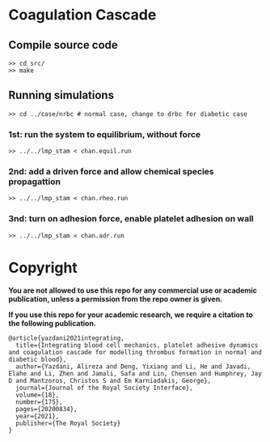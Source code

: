 # Coagulation Cascade
## Compile source code
```
>> cd src/
>> make
```
## Running simulations
```
>> cd ../case/nrbc # normal case, change to drbc for diabetic case
```
### 1st: run the system to equilibrium, without force
```
>> ../../lmp_stam < chan.equil.run
```
### 2nd: add a driven force and allow chemical species propagattion
```
>> ../../lmp_stam < chan.rheo.run
```
### 3nd: turn on adhesion force, enable platelet adhesion on wall
```
>> ../../lmp_stam < chan.adr.run
```

# Copyright

**You are not allowed to use this repo for any commercial use or academic
publication, unless a permission from the repo owner is given.**


**If you use this repo for your academic research, we require a citation to the following publication.**
```
@article{yazdani2021integrating,
  title={Integrating blood cell mechanics, platelet adhesive dynamics and coagulation cascade for modelling thrombus formation in normal and diabetic blood},
  author={Yazdani, Alireza and Deng, Yixiang and Li, He and Javadi, Elahe and Li, Zhen and Jamali, Safa and Lin, Chensen and Humphrey, Jay D and Mantzoros, Christos S and Em Karniadakis, George},
  journal={Journal of the Royal Society Interface},
  volume={18},
  number={175},
  pages={20200834},
  year={2021},
  publisher={The Royal Society}
}
```
